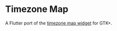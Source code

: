 # Timezone Map

A Flutter port of the [timezone map widget](https://launchpad.net/ubuntu/+source/libtimezonemap)
for GTK+.
